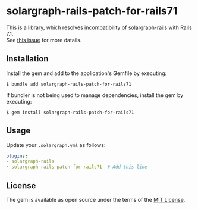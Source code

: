 # solargraph-rails-patch-for-rails71

This is a library, which resolves incompatibility of [solargraph-rails](https://github.com/iftheshoefritz/solargraph-rails) with Rails 7.1.  
See [this issue](https://github.com/iftheshoefritz/solargraph-rails/issues/60) for more datails.

## Installation

Install the gem and add to the application's Gemfile by executing:

    $ bundle add solargraph-rails-patch-for-rails71

If bundler is not being used to manage dependencies, install the gem by executing:

    $ gem install solargraph-rails-patch-for-rails71

## Usage

Update your `.solargraph.yml` as follows:

```yml
plugins:
- solargraph-rails
- solargraph-rails-patch-for-rails71  # Add this line
```

## License

The gem is available as open source under the terms of the [MIT License](https://opensource.org/licenses/MIT).
